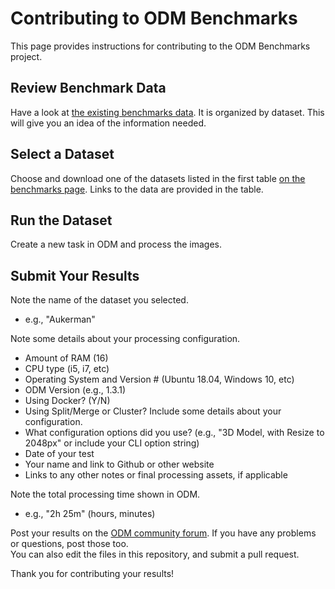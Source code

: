 # Contributing to ODM Benchmarks

This page provides instructions for contributing to the ODM Benchmarks project.

## Review Benchmark Data

Have a look at [the existing benchmarks data](README.md).  It is organized by dataset.  This will give you an idea of the information needed.

## Select a Dataset

Choose and download one of the datasets listed in the first table [on the benchmarks page](README.md).  Links to the data are provided in the table. 

## Run the Dataset

Create a new task in ODM and process the images.

## Submit Your Results

Note the name of the dataset you selected.
* e.g., "Aukerman"

Note some details about your processing configuration.
* Amount of RAM (16)
* CPU type (i5, i7, etc)
* Operating System and Version # (Ubuntu 18.04, Windows 10, etc)
* ODM Version (e.g., 1.3.1)
* Using Docker? (Y/N)
* Using Split/Merge or Cluster? Include some details about your configuration.
* What configuration options did you use? (e.g., "3D Model, with Resize to 2048px" or include your CLI option string)
* Date of your test
* Your name and link to Github or other website
* Links to any other notes or final processing assets, if applicable

Note the total processing time shown in ODM.
* e.g., "2h 25m" (hours, minutes)

Post your results on the [ODM community forum](https://community.opendronemap.org/).  If you have any problems or questions, post those too.  
You can also edit the files in this repository, and submit a pull request.

Thank you for contributing your results!

